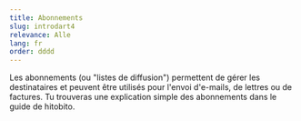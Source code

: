 ```yaml
---
title: Abonnements
slug: introdart4
relevance: Alle
lang: fr
order: dddd
---
```


Les abonnements (ou "listes de diffusion") permettent de gérer les destinataires et peuvent être utilisés pour l'envoi d'e-mails, de lettres ou de factures. Tu trouveras une explication simple des abonnements dans le guide de hitobito. 